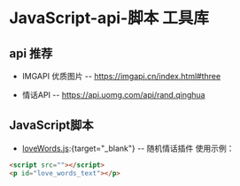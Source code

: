 # JavaScript-api-脚本 工具库
## api 推荐
- IMGAPI 优质图片 -- https://imgapi.cn/index.html#three

- 情话API -- https://api.uomg.com/api/rand.qinghua

## JavaScript脚本
- [loveWords.js](/loveWords.js):{target="_blank"} -- 随机情话插件
使用示例：
```html
<script src=""></script>
<p id="love_words_text"></p>
```

